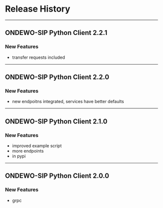 # Release History
*****************

## ONDEWO-SIP Python Client 2.2.1

### New Features
 * transfer requests included

*****************
## ONDEWO-SIP Python Client 2.2.0

### New Features
 * new endpoitns integrated, services have better defaults

*****************
## ONDEWO-SIP Python Client 2.1.0

### New Features
 * improved example script
 * more endpoints
 * in pypi

*****************

## ONDEWO-SIP Python Client 2.0.0

### New Features
 * grpc
